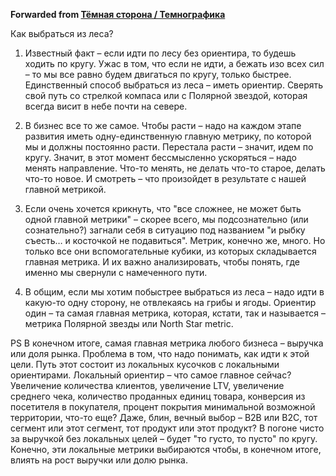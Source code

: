 **Forwarded from [Тёмная сторона / Темнографика](https://t.me/temno/1131)**

Как выбраться из леса?

1. Известный факт – если идти по лесу без ориентира, то будешь ходить по кругу. Ужас в том, что  если не идти, а бежать изо всех сил – то мы все равно будем двигаться по кругу, только быстрее. Единственный способ выбраться из леса – иметь ориентир. Сверять свой путь со стрелкой компаса или с Полярной звездой, которая всегда висит в небе почти на севере.

2. В бизнес все то же самое. Чтобы расти – надо на каждом этапе развития иметь одну-единственную главную метрику, по которой мы и должны постоянно расти. Перестала расти – значит, идем по кругу. Значит, в этот момент бессмысленно ускоряться – надо менять направление. Что-то менять, не делать что-то старое, делать что-то новое. И смотреть – что произойдет в результате с нашей главной метрикой.

3. Если очень хочется крикнуть, что "все сложнее, не может быть одной главной метрики" – скорее всего, мы подсознательно (или сознательно?) загнали себя в ситуацию под названием "и рыбку съесть… и косточкой не подавиться". Метрик, конечно же, много. Но только все они вспомогательные кубики, из которых складывается главная метрика. И их важно анализировать, чтобы понять, где именно мы свернули с намеченного пути.

4. В общим, если мы хотим побыстрее выбраться из леса – надо идти в какую-то одну сторону, не отвлекаясь на грибы и ягоды. Ориентир один – та самая главная метрика, которая, кстати, так и называется – метрика Полярной звезды или North Star metric.

PS В конечном итоге, самая главная метрика любого бизнеса – выручка или доля рынка. Проблема в том, что надо понимать, как идти к этой цели. Путь этот состоит из локальных кусочков с локальными ориентирами. Локальный ориентир – что самое главное сейчас? Увеличение количества клиентов, увеличение LTV, увеличение среднего чека, количество проданных единиц товара, конверсия из посетителя в покупателя, процент покрытия минимальной возможной территории, что-то еще? Даже, блин, вечный выбор – B2B или B2C, тот сегмент или этот сегмент, тот продукт или этот продукт? В погоне чисто за выручкой без локальных целей – будет "то густо, то пусто" по кругу. Конечно, эти локальные метрики выбираются чтобы, в конечном итоге, влиять на рост выручки или долю рынка.